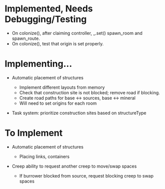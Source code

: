 # Implemented, Needs Debugging/Testing

- On colonize(), after claiming controller, _.set() spawn_room and spawn_route.
- On colonize(), test that origin is set properly.



# Implementing...

- Automatic placement of structures
    * Implement different layouts from memory
    * Check that construction site is not blocked; remove road if blocking.
    * Create road paths for base <-> sources, base <-> mineral
    - Will need to set origins for each room

- Task system: prioritize construction sites based on structureType



# To Implement

- Automatic placement of structures
    - Placing links, containers

- Creep ability to request another creep to move/swap spaces
	- If burrower blocked from source, request blocking creep to swap spaces
